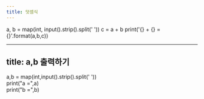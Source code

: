 ```yaml
---
title: 덧셈식
---
```


a, b = map(int, input().strip().split(' '))
c = a + b
print('{} + {} = {}'.format(a,b,c))


---
title: a,b 출력하기
---

a,b = map(int,input().strip().split(' '))  
print("a =",a)  
print("b =",b)  
